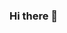 ### Hi there 👋

<!--
**bendikMichal/bendikMichal** is a ✨ _special_ ✨ repository because its `README.md` (this file) appears on your GitHub profile.

Here are some ideas to get you started:

---
## Github Stats:

<p align="center">

  <img src="https://github-readme-stats.vercel.app/api?username=bendikMichal&hide=stars&show_icons=true&theme=chartreuse-dark&line_height=32%22%3E
  <img src="https://github-readme-stats.vercel.app/api/top-langs/?username=bendikMichal&count_private=true&theme=chartreuse-dark&langs_count=10%22%3E

</p>
--->
